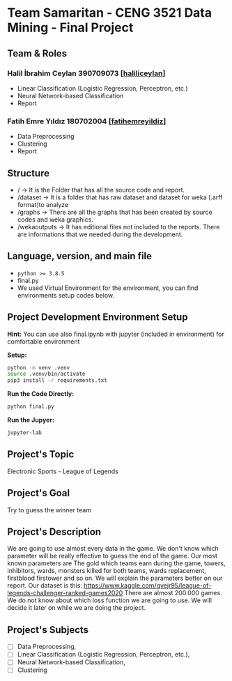 # Team Samaritan - CENG 3521 Data Mining - Final Project
 
## Team & Roles
### Halil İbrahim Ceylan 390709073 [[haliliceylan](https://www.github.com/haliliceylan)]
- Linear Classification (Logistic Regression, Perceptron, etc.)
- Neural Network-based Classification
- Report
### Fatih Emre Yıldız 180702004 [[fatihemreyildiz](https://www.github.com/fatihemreyildiz)]
- Data Preprocessing
- Clustering
- Report

## Structure
- / -> It is the Folder that has all the source code and report. 
- /dataset -> It is a folder that has raw dataset and dataset for weka (.arff format)to analyze 
- /graphs -> There are all the graphs that has been created by source codes and weka graphics.
- /wekaoutputs -> It has editional files not included to the reports. There are informations that we needed during the development. 

## Language, version, and main file
- `python >= 3.8.5` 
- final.py 
- We used Virtual Environment for the environment, you can find environments setup codes below.



## Project Development Environment Setup
**Hint:** You can use also final.ipynb with jupyter (included in environment) for comfortable environment

**Setup:**
```bash
python -m venv .venv
source .venv/bin/activate
pip3 install -r requirements.txt
```
**Run the Code Directly:**
```bash
python final.py
```

**Run the Jupyer:**
```bash
jupyter-lab
```


## Project's Topic
Electronic Sports - League of Legends

## Project's Goal
Try to guess the winner team

## Project's Description
We are going to use almost every data in the game. We don't know which parameter will be really effective to guess the end of the game. Our most known parameters are The gold which teams earn during the game, towers, inhibitors, wards, monsters killed for both teams, wards replacement, firstblood firstower and so on. We will explain the parameters better on our report. Our dataset is this:
https://www.kaggle.com/gyejr95/league-of-legends-challenger-ranked-games2020
There are almost 200.000 games.
We do not know about which loss function we are going to use. We will decide it later on while we are doing the project.

## Project's Subjects
- [ ] Data Preprocessing, 
- [ ] Linear Classification (Logistic Regression, Perceptron, etc.), 
- [ ] Neural Network-based Classification, 
- [ ] Clustering
